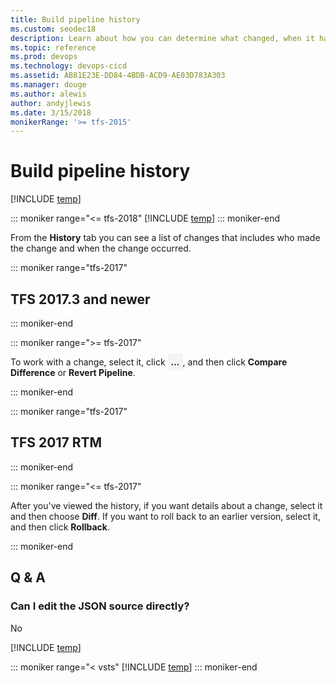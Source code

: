 ```yaml
---
title: Build pipeline history
ms.custom: seodec18
description: Learn about how you can determine what changed, when it happened, and who did it on Azure Pipelines and Team Foundation Server (TFS).
ms.topic: reference
ms.prod: devops
ms.technology: devops-cicd
ms.assetid: AB81E23E-DD84-4BDB-ACD9-AE03D783A303
ms.manager: douge
ms.author: alewis
author: andyjlewis
ms.date: 3/15/2018
monikerRange: '>= tfs-2015'
---
```


# Build pipeline history

[!INCLUDE [temp](../_shared/version.md)]

::: moniker range="<= tfs-2018"
[!INCLUDE [temp](../_shared/concept-rename-note.md)]
::: moniker-end

From the **History** tab you can see a list of changes that includes who made the change and when the change occurred.

::: moniker range="tfs-2017"

## TFS 2017.3 and newer

::: moniker-end

::: moniker range=">= tfs-2017"

To work with a change, select it, click <span style="background-color: rgb(244,244,244);font-weight:bold;padding:5px">...</span>, and then click **Compare Difference** or **Revert Pipeline**.

::: moniker-end

::: moniker range="tfs-2017"

## TFS 2017 RTM

::: moniker-end

::: moniker range="<= tfs-2017"

After you've viewed the history, if you want details about a change, select it and then choose **Diff**. If you want to roll back to an earlier version, select it, and then click **Rollback**.

::: moniker-end

## Q & A 

<!-- BEGINSECTION class="md-qanda" -->

### Can I edit the JSON source directly?

No

[!INCLUDE [temp](../_shared/qa-agents.md)]

::: moniker range="< vsts"
[!INCLUDE [temp](../_shared/qa-versions.md)]
::: moniker-end

<!-- ENDSECTION -->
